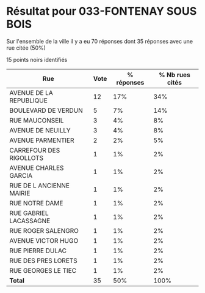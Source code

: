 # Résultat pour 033-FONTENAY SOUS BOIS

Sur l'ensemble de la ville il y a eu 70 réponses dont 35 réponses avec une rue citée (50%)

15 points noirs identifiés

| Rue | Vote | % réponses | % Nb rues cités|
|-----|------|------------|----------------|
| AVENUE DE LA REPUBLIQUE | 12 | 17% | 34%|
| BOULEVARD DE VERDUN | 5 | 7% | 14%|
| RUE MAUCONSEIL | 3 | 4% | 8%|
| AVENUE DE NEUILLY | 3 | 4% | 8%|
| AVENUE PARMENTIER | 2 | 2% | 5%|
| CARREFOUR DES RIGOLLOTS | 1 | 1% | 2%|
| AVENUE CHARLES GARCIA | 1 | 1% | 2%|
| RUE DE L ANCIENNE MAIRIE | 1 | 1% | 2%|
| RUE NOTRE DAME | 1 | 1% | 2%|
| RUE GABRIEL LACASSAGNE | 1 | 1% | 2%|
| RUE ROGER SALENGRO | 1 | 1% | 2%|
| AVENUE VICTOR HUGO | 1 | 1% | 2%|
| RUE PIERRE DULAC | 1 | 1% | 2%|
| RUE DES PRES LORETS | 1 | 1% | 2%|
| RUE GEORGES LE TIEC | 1 | 1% | 2%|
| **Total** | 35 | 50% | 100%|
